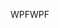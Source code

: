 <span data-ttu-id="d0ed3-101">WPF</span><span class="sxs-lookup"><span data-stu-id="d0ed3-101">WPF</span></span>